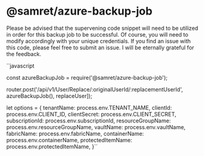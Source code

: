 # @samret/azure-backup-job

Please be advised that the supervening code snippet will need to be utilized in order for this backup job to be successful.  Of course, you will need to modify accordingly with your unique credentials. If you find an issue with this code, please feel free to submit an issue.  I will be eternally grateful for the feedback.

``javascript

const azureBackupJob = require('@samret/azure-backup-job');

router.post('/api/v1/User/Replace/:originalUserId/:replacementUserId', azureBackupJob(), replaceUser]);

let options = { tenantName: process.env.TENANT_NAME,
    clientId: process.env.CLIENT_ID,
    clientSecret: process.env.CLIENT_SECRET,
    subscriptionId: process.env.subscriptionId,
    resourceGroupName: process.env.resourceGroupName,
    vaultName: process.env.vaultName,
    fabricName: process.env.fabricName,
    containerName: process.env.containerName,
    protectedItemName: process.env.protectedItemName,
    }``
